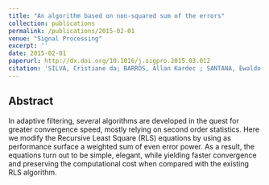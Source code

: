 ```yaml
---
title: "An algorithm based on non-squared sum of the errors"
collection: publications
permalink: /publications/2015-02-01
venue: "Signal Processing"
excerpt: ''
date: 2015-02-01
paperurl: http://dx.doi.org/10.1016/j.sigpro.2015.03.012
citation: 'SILVA, Cristiane da; BARROS, Allan Kardec ; SANTANA, Ewaldo ; ARAÚJO, MARCOS A. F. DE ; LOPES, Marcus V. de S. ; FONSECA, JOÃO V. ; PRINCIPE, JOSE C. <b>An algorithm based on non-squared sum of the errors</b>. <i>Signal Processing (Print)</i>, v. 117, p. 188-191, 2015.'
---
```


## Abstract
In adaptive filtering, several algorithms are developed in the quest for greater convergence speed, mostly relying on second order statistics. Here we modify the Recursive Least Square (RLS) equations by using as performance surface a weighted sum of even error power. As a result, the equations turn out to be simple, elegant, while yielding faster convergence and preserving the computational cost when compared with the existing RLS algorithm.
